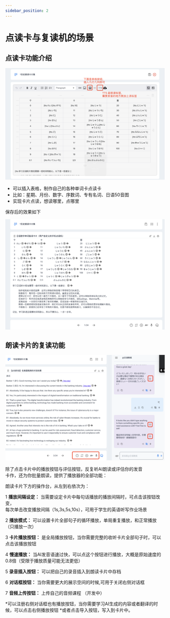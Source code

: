 ```yaml
---
sidebar_position: 2
---
```


# 点读卡与复读机的场景


## 点读卡功能介绍

![alt text](img/tab-card-edit.png)

* 可以插入表格，制作自己的各种单词卡点读卡
* 比如：星期、月份、数字、序数词、专有名词、日语50音图
* 实现卡片点读，想读哪里，点哪里

保存后的效果如下

![alt text](img/tab-card.png)


## 朗读卡片的复读功能

![alt text](img/repeater-red.png)

除了点击卡片中的播放按钮与评估按钮，反复听AI朗读或评估你的发音  
卡作，还为你批量朗读，提供了播放器的全部功能：  

朗读卡片下方的操作台，从左到右依次为：  

1 **播放间隔设定：** 当需要设定卡片中每句话播放的播放间隔时，可点击该按钮改变，  
   每次单击改变播放间隔（1s,3s,5s,10s），可用于学生的英语听写作业场景  

2 **播放模式：** 可以设置卡片全部句子的循环播放，单局重复播放，和正常播放（只播放一次）

3  **卡片播放按钮：** 是全局播放按钮，当你需要完整的收听卡片全部句子时，可以点击该播放按钮

4  **慢速播放：** 当AI发音语速过快，可以点这个按钮进行播放，大概是原始速度的0.8倍（受限于播放质量可能无法更低）

5  **录音插入按钮：** 可以把自己的录音插入到朗读卡片中存档

6 **对话框按钮：**  当你需要更大的展示空间的时候,可用于关闭右侧对话框

7  **音频上传按钮：** 上传自己的音频课程 （开发中）

*可以注册右侧对话框也有播放按钮，当你需要学习AI生成的内容或者翻译的时候，可以点击右侧播放按钮
*或者点击导入按钮，写入到卡片中。